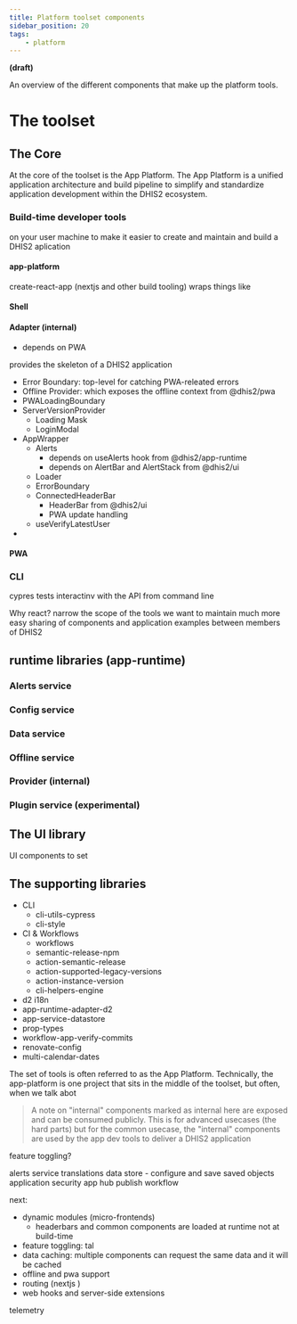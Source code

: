 ```yaml
---
title: Platform toolset components
sidebar_position: 20
tags:
    - platform
---
```


**(draft)**

An overview of the different components that make up the platform tools.

# The toolset

## The Core

At the core of the toolset is the App Platform. The App Platform is a unified application architecture and build pipeline to simplify and standardize application development within the DHIS2 ecosystem.

### Build-time developer tools

on your user machine to make it easier to create and maintain and build a DHIS2 aplication

#### app-platform

create-react-app (nextjs and other build tooling) wraps things like

#### Shell

#### Adapter (internal)

- depends on PWA

provides the skeleton of a DHIS2 application

- Error Boundary: top-level for catching PWA-releated errors
- Offline Provider: which exposes the offline context from @dhis2/pwa
- PWALoadingBoundary
- ServerVersionProvider
  - Loading Mask
  - LoginModal
- AppWrapper
  - Alerts
    - depends on useAlerts hook from @dhis2/app-runtime
    - depends on AlertBar and AlertStack from @dhis2/ui
  - Loader
  - ErrorBoundary
  - ConnectedHeaderBar
    - HeaderBar from @dhis2/ui
    - PWA update handling
  - useVerifyLatestUser
-

#### PWA

### CLI

cypres tests
interactinv with the API from command line

Why react?
narrow the scope of the tools we want to maintain
much more easy sharing of components and application examples between members of DHIS2

## runtime libraries (app-runtime)

### Alerts service

### Config service

### Data service

### Offline service

### Provider (internal)

### Plugin service (experimental)

## The UI library

UI components to set

## The supporting libraries

- CLI
  - cli-utils-cypress
  - cli-style
- CI & Workflows
  - workflows
  - semantic-release-npm
  - action-semantic-release
  - action-supported-legacy-versions
  - action-instance-version
  - cli-helpers-engine
- d2 i18n
- app-runtime-adapter-d2
- app-service-datastore
- prop-types
- workflow-app-verify-commits
- renovate-config
- multi-calendar-dates

The set of tools is often referred to as the App Platform. Technically, the app-platform is one project that sits in the middle of the toolset, but often, when we talk abot

> A note on "internal"
> components marked as internal here are exposed and can be consumed publicly. This is for advanced usecases (the hard parts) but for the common usecase, the "internal" components are used by the app dev tools to deliver a DHIS2 application

feature toggling?

alerts service
translations
data store - configure and save saved objects
application security
app hub publish workflow

next:

- dynamic modules (micro-frontends)
  - headerbars and common components are loaded at runtime not at build-time
- feature toggling: tal
- data caching: multiple components can request the same data and it will be cached
- offline and pwa support
- routing (nextjs )
- web hooks and server-side extensions

telemetry
